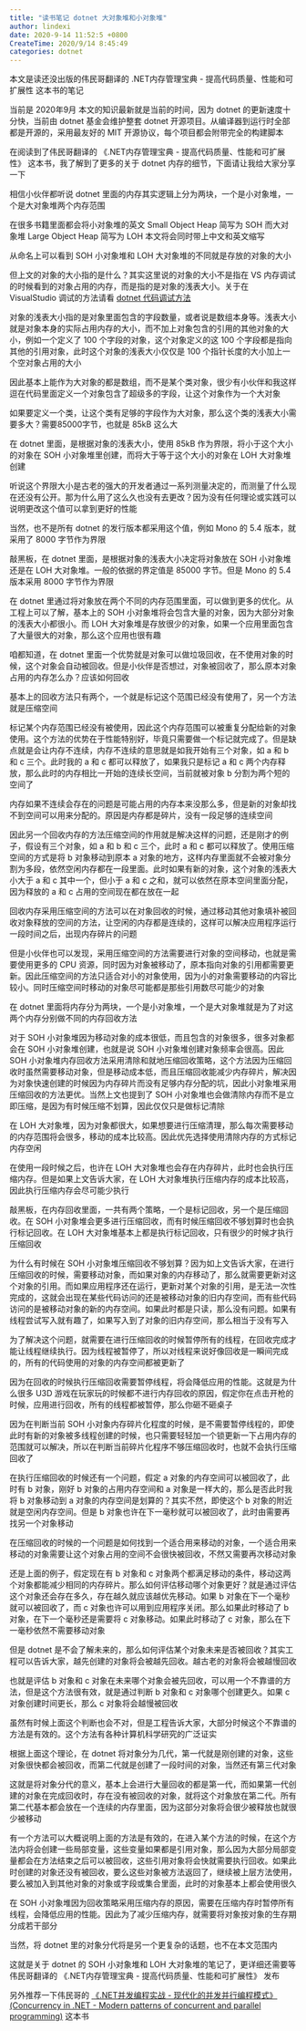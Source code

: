 ```yaml
---
title: "读书笔记 dotnet 大对象堆和小对象堆"
author: lindexi
date: 2020-9-14 11:52:5 +0800
CreateTime: 2020/9/14 8:45:49
categories: dotnet
---
```


本文是读还没出版的伟民哥翻译的 .NET内存管理宝典 - 提高代码质量、性能和可扩展性 这本书的笔记

<!--more-->


<!-- CreateTime:2020/9/14 8:45:49 -->

<!-- 发布 -->

当前是 2020年9月 本文的知识最新就是当前的时间，因为 dotnet 的更新速度十分快，当前由 dotnet 基金会维护整套 dotnet 开源项目。从编译器到运行时全部都是开源的，采用最友好的 MIT 开源协议，每个项目都会附带完全的构建脚本

在阅读到了伟民哥翻译的 《.NET内存管理宝典 - 提高代码质量、性能和可扩展性》 这本书，我了解到了更多的关于 dotnet 内存的细节，下面请让我给大家分享一下

相信小伙伴都听说 dotnet 里面的内存其实逻辑上分为两块，一个是小对象堆，一个是大对象堆两个内存范围

在很多书籍里面都会将小对象堆的英文 Small Object Heap 简写为 SOH 而大对象堆 Large Object Heap 简写为 LOH 本文将会同时带上中文和英文缩写

从命名上可以看到 SOH 小对象堆和 LOH 大对象堆的不同就是存放的对象的大小

但上文的对象的大小指的是什么？其实这里说的对象的大小不是指在 VS 内存调试的时候看到的对象占用的内存，而是指的是对象的浅表大小。关于在 VisualStudio 调试的方法请看 [dotnet 代码调试方法](https://blog.lindexi.com/post/dotnet-%E4%BB%A3%E7%A0%81%E8%B0%83%E8%AF%95%E6%96%B9%E6%B3%95.html)

对象的浅表大小指的是对象里面包含的字段数量，或者说是数组本身等。浅表大小就是对象本身的实际占用内存的大小，而不加上对象包含的引用的其他对象的大小，例如一个定义了 100 个字段的对象，这个对象定义的这 100 个字段都是指向其他的引用对象，此时这个对象的浅表大小仅仅是 100 个指针长度的大小加上一个空对象占用的大小

因此基本上能作为大对象的都是数组，而不是某个类对象，很少有小伙伴和我这样逗在代码里面定义一个对象包含了超级多的字段，让这个对象作为一个大对象

如果要定义一个类，让这个类有足够的字段作为大对象，那么这个类的浅表大小需要多大？需要85000字节，也就是 85kB 这么大

在 dotnet 里面，是根据对象的浅表大小，使用 85kB 作为界限，将小于这个大小的对象在 SOH 小对象堆里创建，而将大于等于这个大小的对象在 LOH 大对象堆创建

听说这个界限大小是古老的强大的开发者通过一系列测量决定的，而测量了什么现在还没有公开。那为什么用了这么久也没有去更改？因为没有任何理论或实践可以说明更改这个值可以拿到更好的性能

当然，也不是所有 dotnet 的发行版本都采用这个值，例如 Mono 的 5.4 版本，就采用了 8000 字节作为界限

敲黑板，在 dotnet 里面，是根据对象的浅表大小决定将对象放在 SOH 小对象堆还是在 LOH 大对象堆。一般的依据的界定值是 85000 字节。但是 Mono 的 5.4 版本采用 8000 字节作为界限

在 dotnet 里通过将对象放在两个不同的内存范围里面，可以做到更多的优化。从工程上可以了解，基本上的 SOH 小对象堆将会包含大量的对象，因为大部分对象的浅表大小都很小。而 LOH 大对象堆是存放很少的对象，如果一个应用里面包含了大量很大的对象，那么这个应用也很有趣

咱都知道，在 dotnet 里面一个优势就是对象可以做垃圾回收，在不使用对象的时候，这个对象会自动被回收。但是小伙伴是否想过，对象被回收了，那么原本对象占用的内存怎么办？应该如何回收

基本上的回收方法只有两个，一个就是标记这个范围已经没有使用了，另一个方法就是压缩空间

标记某个内存范围已经没有被使用，因此这个内存范围可以被重复分配给新的对象使用。这个方法的优势在于性能特别好，毕竟只需要做一个标记就完成了。但是缺点就是会让内存不连续，内存不连续的意思就是如我开始有三个对象，如 a 和 b 和 c 三个。此时我的 a 和 c 都可以释放了，如果我只是标记 a 和 c 两个内存释放，那么此时的内存相比一开始的连续长空间，当前就被对象 b 分割为两个短的空间了

内存如果不连续会存在的问题是可能占用的内存本来没那么多，但是新的对象却找不到空间可以用来分配的。原因是内存都是碎片，没有一段足够的连续空间

因此另一个回收内存的方法压缩空间的作用就是解决这样的问题，还是刚才的例子，假设有三个对象，如 a 和 b 和 c 三个，此时 a 和 c 都可以释放了。使用压缩空间的方式是将 b 对象移动到原本 a 对象的地方，这样内存里面就不会被对象分割为多段，依然空闲内存都在一段里面。此时如果有新的对象，这个对象的浅表大小大于 a 和 c 其中一个，但小于 a 和 c 之和，就可以依然在原本空间里面分配，因为释放的 a 和 c 占用的空间现在都在放在一起

回收内存采用压缩空间的方法可以在对象回收的时候，通过移动其他对象填补被回收对象释放的空间的方法，让空闲的内存都是连续的，这样可以解决应用程序运行一段时间之后，出现内存碎片的问题

但是小伙伴也可以发现，采用压缩空间的方法需要进行对象的空间移动，也就是需要使用更多的 CPU 资源，同时因为对象被移动了，原本指向对象的引用都需要更新。因此压缩空间的方法只适合对小的对象使用，因为小的对象需要移动的内容比较小。同时压缩空间时移动的对象尽可能都是那些引用数尽可能少的对象

在 dotnet 里面将内存分为两块，一个是小对象堆，一个是大对象堆就是为了对这两个内存分别做不同的内存回收方法

对于 SOH 小对象堆因为移动对象的成本很低，而且包含的对象很多，很多对象都会在 SOH 小对象堆创建，也就是说 SOH 小对象堆创建对象频率会很高。因此 SOH 小对象堆内存回收方法采用清除和就地压缩回收策略，这个方法因为压缩回收时虽然需要移动对象，但是移动成本低，而且压缩回收能减少内存碎片，解决因为对象快速创建的时候因为内存碎片而没有足够内存分配的坑，因此小对象堆采用压缩回收的方法更优。当然上文也提到了 SOH 小对象堆也会做清除内存而不是立即压缩，是因为有时候压缩不划算，因此仅仅只是做标记清除

在 LOH 大对象堆，因为对象都很大，如果想要进行压缩清理，那么每次需要移动的内存范围将会很多，移动的成本比较高。因此优先选择使用清除内存的方式标记内存空闲

在使用一段时候之后，也许在 LOH 大对象堆也会存在内存碎片，此时也会执行压缩内存。但是如果上文告诉大家，在 LOH 大对象堆执行压缩内存的成本比较高，因此执行压缩内存会尽可能少执行

敲黑板，在内存回收里面，一共有两个策略，一个是标记回收，另一个是压缩回收。在 SOH 小对象堆会更多进行压缩回收，而有时候压缩回收不够划算时也会执行标记回收。在 LOH 大对象堆基本上都是执行标记回收，只有很少的时候才执行压缩回收

为什么有时候在 SOH 小对象堆压缩回收不够划算？因为如上文告诉大家，在进行压缩回收的时候，需要移动对象，而如果对象的内存移动了，那么就需要更新对这个对象的引用。而如果应用程序还在运行，更新对某个对象的引用，是无法一次性完成的，这就会出现在某些代码访问的还是被移动对象的旧内存空间，而有些代码访问的是被移动对象的新的内存空间。如果此时都是只读，那么没有问题。如果有线程尝试写入就有趣了，如果写入到了对象的旧内存空间，那么相当于没有写入

为了解决这个问题，就需要在进行压缩回收的时候暂停所有的线程，在回收完成才能让线程继续执行。因为线程被暂停了，所以对线程来说好像回收是一瞬间完成的，所有的代码使用的对象的内存空间都被更新了

因为在回收的时候执行压缩回收需要暂停线程，将会降低应用的性能。这就是为什么很多 U3D 游戏在玩家玩的时候都不进行内存回收的原因，假定你在点击开枪的时候，应用进行回收，所有的线程都被暂停，那么你砸不砸桌子

因为在判断当前 SOH 小对象内存碎片化程度的时候，是不需要暂停线程的，即使此时有新的对象被多线程创建的时候，也只需要轻轻加一个锁更新一下占用内存的范围就可以解决，所以在判断当前碎片化程序不够压缩回收时，也就不会执行压缩回收了

在执行压缩回收的时候还有一个问题，假定 a 对象的内存空间可以被回收了，此时有 b 对象，刚好 b 对象的占用内存空间和 a 对象是一样大的，那么是否此时我将 b 对象移动到 a 对象的内存空间是划算的？其实不然，即使这个 b 对象的附近就是空闲内存空间。但是 b 对象也许在下一毫秒就可以被回收了，此时由需要再找另一个对象移动

在压缩回收的时候的一个问题是如何找到一个适合用来移动的对象，一个适合用来移动的对象需要让这个对象占用的空间不会很快被回收，不然又需要再次移动对象

还是上面的例子，假定现在有 b 对象和 c 对象两个都满足移动的条件，移动这两个对象都能减少相同的内存碎片。那么如何评估移动哪个对象更好？就是通过评估这个对象还会存在多久，存在越久就应该越优先移动。如果 b 对象在下一个毫秒就可以被回收了，而 c 对象也许可以用到应用程序关闭。那么如果此时移动了 b 对象，在下一个毫秒还是需要将 c 对象移动。如果此时移动了 c 对象，那么在下一毫秒依然不需要移动对象

但是 dotnet 是不会了解未来的，那么如何评估某个对象未来是否被回收？其实工程可以告诉大家，越先创建的对象将会被越先回收。越古老的对象将会被越慢回收

也就是评估 b 对象和 c 对象在未来哪个对象会被先回收，可以用一个不靠谱的方法，但是这个方法很有效，就是通过判断 b 对象和 c 对象哪个创建更久。如果 c 对象创建时间更长，那么 c 对象将会越慢被回收

虽然有时候上面这个判断也会不对，但是工程告诉大家，大部分时候这个不靠谱的方法是有效的。这个方法有各种计算机科学研究的广泛证实

根据上面这个理论，在 dotnet 将对象分为几代，第一代就是刚创建的对象，这些对象很快都会被回收，而第二代就是创建了一段时间的对象，当然还有第三代对象

这就是将对象分代的意义，基本上会进行大量回收的都是第一代，而如果第一代创建的对象在完成回收时，存在没有被回收的对象，就将这个对象放在第二代。所有第二代基本都会放在一个连续的内存里面，因为这部分对象将会很少被释放也就很少被移动

有一个方法可以大概说明上面的方法是有效的，在进入某个方法的时候，在这个方法内将会创建一些局部变量，这些变量如果都是引用对象，那么因为大部分局部变量都会在方法结束之后可以被回收，这些引用对象将会快就需要执行回收。如果此时创建的对象还没有被回收，要么这些对象被方法返回了，继续被上层方法使用，要么被加入到其他对象的对象或字段或集合里面，此时的对象基本上都会使用很久

在 SOH 小对象堆因为回收策略采用压缩内存的原因，需要在压缩内存时暂停所有线程，会降低应用的性能。因此为了减少压缩内存，就需要将对象按对象的生存期分成若干部分

当然，将 dotnet 里的对象分代将是另一个更复杂的话题，也不在本文范围内

这就是关于 dotnet 的 SOH 小对象堆和 LOH 大对象堆的笔记了，更详细还需要等伟民哥翻译的 《.NET内存管理宝典 - 提高代码质量、性能和可扩展性》 发布

另外推荐一下伟民哥的 [《.NET并发编程实战 - 现代化的并发并行编程模式》(Concurrency in .NET - Modern patterns of concurrent and parallel programming)](https://re.jd.com/cps/item/12860976.html) 这本书

